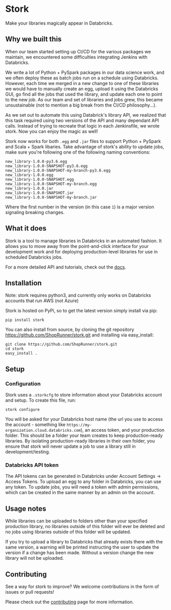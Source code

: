 # Stork
Make your libraries magically appear in Databricks.


## Why we built this

When our team started setting up CI/CD for the various packages we maintain, we encountered some difficulties integrating Jenkins with Databricks.

We write a lot of Python + PySpark packages in our data science work, and we often deploy these as batch jobs run on a schedule using Databricks. However, each time we merged in a new change to one of these libraries we would have to manually create an egg, upload it using the Databricks GUI, go find all the jobs that used the library, and update each one to point to the new job. As our team and set of libraries and jobs grew, this became unsustainable (not to mention a big break from the CI/CD philosophy...).

As we set out to automate this using Databrick's library API, we realized that this task required using two versions of the API and many dependant API calls. Instead of trying to recreate that logic in each Jenkinsfile, we wrote stork. Now you can enjoy the magic as well!

Stork now works for both `.egg` and `.jar` files to support Python + PySpark and Scala + Spark libaries.
Take advantage of stork's ability to update jobs, make sure you're following one of the following naming conventions:
```
new_library-1.0.0-py3.6.egg
new_library-1.0.0-SNAPSHOT-py3.6.egg
new_library-1.0.0-SNAPSHOT-my-branch-py3.6.egg
new_library-1.0.0.egg
new_library-1.0.0-SNAPSHOT.egg
new_library-1.0.0-SNAPSHOT-my-branch.egg
new_library-1.0.0.jar
new_library-1.0.0-SNAPSHOT.jar
new_library-1.0.0-SNAPSHOT-my-branch.jar
```
Where the first number in the version (in this case `1`) is a major version signaling breaking changes.

## What it does

Stork is a tool to manage libraries in Databricks in an automated fashion. It allows you to move away from the point-and-click interface for your development work and for deploying production-level libraries for use in scheduled Databricks jobs.

For a more detailed API and tutorials, check out the [docs](https://stork.readthedocs.io/en/latest/index.html).

## Installation

Note: stork requires python3, and currently only works on Databricks accounts that run AWS (not Azure)

Stork is hosted on PyPi, so to get the latest version simply install via pip:
```
pip install stork
```

You can also install from source, by cloning the git repository https://github.com/ShopRunner/stork.git and installing via easy_install:
```
git clone https://github.com/ShopRunner/stork.git
cd stork
easy_install .
```

## Setup

### Configuration

Stork uses a `.storkcfg` to store information about your Databricks account and setup. To create this file, run:
```
stork configure
```

You will be asked for your Databricks host name (the url you use to access the account - something like `https://my-organization.cloud.databricks.com`), an access token, and your production folder. This should be a folder your team creates to keep production-ready libraries. By isolating production-ready libraries in their own folder, you ensure that stork will never update a job to use a library still in development/testing.

### Databricks API token

The API tokens can be generated in Databricks under Account Settings -> Access Tokens. To upload an egg to any folder in Databricks, you can use any token. To update jobs, you will need a token with admin permissions, which can be created in the same manner by an admin on the account.

## Usage notes

While libraries can be uploaded to folders other than your specified production library, no libraries outside of this folder will ever be deleted and no jobs using libraries outside of this folder will be updated.

If you try to upload a library to Databricks that already exists there with the same version, a warning will be printed instructing the user to update the version if a change has been made. Without a version change the new library will not be uploaded.


## Contributing
See a way for stork to improve? We welcome contributions in the form of issues or pull requests!

Please check out the [contributing](https://stork.readthedocs.io/en/latest/contrib.html) page for more information.
